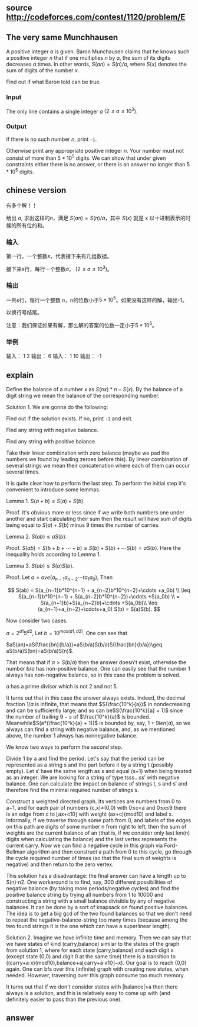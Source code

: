 
## source http://codeforces.com/contest/1120/problem/E

## The very same Munchhausen

A positive integer $a$ is given. Baron Munchausen claims that he knows such a positive integer $n$ that if one multiplies $n$ by $a$, the sum of its digits decreases $a$ times. In other words, $S(an)=S(n)/a$, where $S(x)$ denotes the sum of digits of the number $x$.

Find out if what Baron told can be true.


### Input

The only line contains a single integer $a$ $(2 \leq a \leq 10^3)$.

### Output

If there is no such number $n$, print `−1`.

Otherwise print any appropriate positive integer $n$. Your number must not consist of more than $5*10^5$ digits. We can show that under given constraints either there is no answer, or there is an answer no longer than $5*10^5$ digits.


## chinese version

有多个解！！

给出 $a$, 求出这样的$n$，满足 $S(an)=S(n)/a$，其中 $S(x)$ 就是 x 以十进制表示的时候的所有位的和。

### 输入

第一行，一个整数$s$，代表接下来有几组数据。

接下来$s$行，每行一个整数$a$， $(2 \leq a \leq 10^3)$。


### 输出

一共$s$行，每行一个整数 $n$，n的位数小于$5*10^5$。如果没有这样的解，输出-1。

以换行号结尾。

注意：我们保证如果有解，那么解的答案的位数一定小于$5*10^5$。

### 举例

输入：
1
2
输出：
6
输入：
1
10
输出：
-1

## explain

Define the balance of a number $x$ as $S(nx)*n−S(x)$. By the balance of a digit string we mean the balance of the corresponding number.

Solution 1. We are gonna do the following:

Find out if the solution exists. If no, print `-1` and exit.

Find any string with negative balance.

Find any string with positive balance.

Take their linear combination with zero balance (maybe we pad the numbers we found by leading zeroes before this). By linear combination of several strings we mean their concatenation where each of them can occur several times.

It is quite clear how to perform the last step. To perform the initial step it's convenient to introduce some lemmas.

Lemma 1. $S(a+b)\leq S(a)+S(b)$.

Proof. It's obvious more or less since if we write both numbers one under another and start calculating their sum then the result will have sum of digits being equal to $S(a)+S(b)$ minus 9 times the number of carries.

Lemma 2. $S(ab) \leq aS(b)$.

Proof. $S(ab)=S(b+b+\cdots +b)\leq S(b)+S(b)+\cdots S(b)=aS(b)$. Here the inequality holds according to Lemma 1.

Lemma 3. $S(ab) \leq S(a)S(b)$.

Proof. Let $a=ave(a_{n−1}a_{n−2}\cdots t a_1 a_0 )$, Then

$$
S(ab) = S(a_{n−1}b*10^{n−1} + a_{n−2}b*10^{n−2}+\cdots +a_0b) \\
\leq  S(a_{n−1}b*10^{n−1} + S(a_{n−2}b*10^{n−2})+\cdots +S(a_0b) \\
= S(a_{n−1}b)+S(a_{n−2}b)+\cdots +S(a_0b)\\
\leq (a_{n−1}+a_{n−2}+\cdots+a_0) S(b) = S(a)S(b).
$$


Now consider two cases.

$a=2^{d1}5^{d2}$, Let $b=10^{max(d1,d2)}$. One can see that

$aS(an)=aS(\frac{bn}{b/a})=aS(b/a)S(b/a)S(\frac{bn}{b/a})\geq aS(b/a)S(bn)=aS(b/a)S(n)$.

That means that if $a>S(b/a)$ then the answer doesn't exist, otherwise the number $b/a$ has non-positive balance. One can easily see that the number 1 always has non-negative balance, so in this case the problem is solved.

$a$ has a prime divisor which is not 2 and not 5.

It turns out that in this case the answer always exists. Indeed, the decimal fraction $1/a$ is infinite, that means that $S(\frac{10^k}{a})$ in nondecreasing and can be sufficiently large; and so can be$S(\frac{10^k}{a} + 1)$ since the number of trailing $9-s$ of $\frac{10^k}{a}$ is bounded. Meanwhile$S(a*(\frac{10^k}{a} + 1))$ is bounded by, say, $1+9len(a)$, so we always can find a string with negative balance, and, as we mentioned above, the number $1$ always has nonnegative balance.

We know two ways to perform the second step.

Divide 1 by a and find the period. Let's say that the period can be represented as a string s and the part before it by a string t (possibly empty). Let s′ have the same length as s and equal (s+1) when being treated as an integer. We are looking for a string of type tsss…ss′ with negative balance. One can calculate the impact on balance of strings t, s and s′ and therefore find the minimal required number of stings s.

Construct a weighted directed graph. Its vertices are numbers from 0 to a−1, and for each pair of numbers (c,x)≠(0,0) with 0≤c<a and 0≤x≤9 there is an edge from c to ⌊ax+c10⌋ with weight (ax+c)(mod10) and label x. Informally, if we traverse through some path from 0, and labels of the edges on this path are digits of some number n from right to left, then the sum of weights are the current balance of an (that is, if we consider only last len(n) digits when calculating the balance) and the last vertex represents the current carry. Now we can find a negative cycle in this graph via Ford-Bellman algorithm and then construct a path from 0 to this cycle, go through the cycle required number of times (so that the final sum of weights is negative) and then return to the zero vertex.

This solution has a disadvantage: the final answer can have a length up to S(n)⋅n2. One workaround is to find, say, 300 different possibilities of negative balance (by taking more periods/negative cycles) and find the positive balance string by trying all numbers from 1 to 10000 and constructing a string with a small balance divisible by any of negative balances. It can be done by a sort of knapsack on found positive balances. The idea is to get a big gcd of the two found balances so that we don't need to repeat the negative-balance-string too many times (because among the two found strings it is the one which can have a superlinear length).

Solution 2. Imagine we have infinite time and memory. Then we can say that we have states of kind (carry,balance) similar to the states of the graph from solution 1, where for each state (carry,balance) and each digit x (except state (0,0) and digit 0 at the same time) there is a transition to ((carry+a⋅x)(mod10),balance+a⌊carry+a⋅x10⌋−x). Our goal is to reach (0,0) again. One can bfs over this (infinite) graph with creating new states, when needed. However, traversing over this graph consume too much memory.

It turns out that if we don't consider states with |balance|>a then there always is a solution, and this is relatively easy to come up with (and definitely easier to pass than the previous one).

## answer

